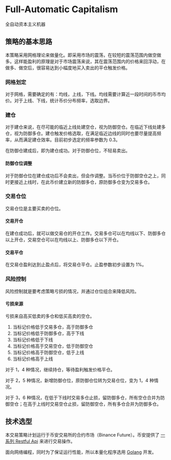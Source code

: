 # Full-Automatic Capitalism
全自动资本主义机器

## 策略的基本思路

本策略采用网格理论来做量化。即采用市场的震荡，在较短的震荡范围内做空做多。这样能盈利的原理是对于市场震荡来说，其在震荡范围内的价格来回浮动，在做多、做空后，很容易达到小幅度地买入卖出的平仓触发价格。

### 网格划定

对于网格，需要确定的有：均线，上线，下线。均线需要计算近一段时间的币市均价。对于上线、下线，统计币价分布频率，选取边界。

### 建仓

对于建仓来说，在尽可能的临近上线处建空仓，视为防御空仓。在临近下线处建多仓，视为防御多仓。建仓触发价格选取，在满足临近边线的同时也要尽量提高频率，从而满足建仓效率。目前初步选定的频率参数为 0.3。

在防御仓建成后，即为建仓成功。对于防御仓位，不轻易卖出。

#### 防御仓位调整

对于防御仓位在建仓成功后不会卖出，但会作调整。当币价位于防御空仓之上，同时更接近上线时，在此币价建立新的防御多仓，原防御多仓变为交易多仓。

### 交易仓位

交易仓位是主要买卖的仓位。

#### 交易开仓

在建仓成功后，就可以做交易仓的开仓工作。交易多仓可以在均线以下、防御多仓以上开仓，交易空仓可以在均线以上、防御多仓以下开仓。

#### 交易平仓

在交易仓盈利达到止盈点后，将交易仓平仓。止盈参数初步设置为 1%。

### 风险控制

风险控制就是要考虑策略亏损的情况，并通过仓位组合来降低风险。

#### 亏损来源

亏损来自高买低卖的多仓和低买高卖的空仓。

1. 当标记价格低于交易多仓，高于防御多仓
2. 当标记价格低于防御多仓，高于下线
3. 当标记价格低于下线
4. 当标记价格高于交易空仓，低于防御空仓
5. 当标记价格高于防御空仓，低于上线
6. 当标记价格高于上线

对于 1，4 种情况，继续持仓，等待盈利触发价格平仓。

对于 2，5 种情况，新增防御仓位，原防御仓位转为交易仓位，变为 1，4 种情况。

对于 3，6 种情况，在低于下线时交易多仓止损，留防御多仓，所有空仓合并为防御空仓；在高于上线时交易空仓止损，留防御空仓，所有多仓合并为防御多仓。

## 技术选型

本交易策略计划运行于币安交易所的合约市场（Binance Future）。币安提供了 [一系列 Restful Api](https://binance-docs.github.io/apidocs/spot/cn) 来进行交易操作。

面向网络编程，同时为了保证运行性能，所以本量化程序选用 [Golang](https://go.dev/) 开发。
